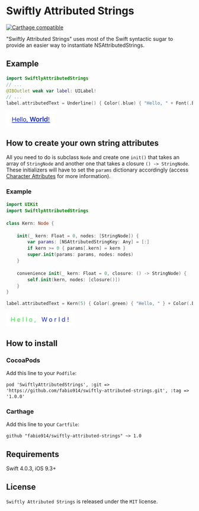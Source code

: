 # Swiftly Attributed Strings
[![Carthage compatible](https://img.shields.io/badge/Carthage-compatible-4BC51D.svg?style=flat)](https://github.com/Carthage/Carthage) 

"Swiftly Attributed Strings" uses most of the Swift syntactic sugar to provide an easier way to instantiate NSAttributedStrings.

## Example

```swift
import SwiftlyAttributedStrings
// ...
@IBOutlet weak var label: UILabel!
// ...
label.attributedText = Underline() { Color(.blue) { "Hello, " + Font(.boldSystemFont(ofSize: 18)) { "World" } + "!" } }.attributedString
```

<img src="/1.jpg?raw=true" width="132">

## How to create your own string attributes
All you need to do is subclass ```Node``` and create one ```init()``` that takes an array of  ```StringNode``` and another one that takes a closure ```() -> StringNode```. These initializers will have to set the ```params``` dictionary accordingly (access [Character Attributes](https://developer.apple.com/reference/foundation/nsattributedstring/character_attributes) for more information).

### Example

```swift
import UIKit
import SwiftlyAttributedStrings

class Kern: Node {
    
    init(_ kern: Float = 0, nodes: [StringNode]) {
        var params: [NSAttributedStringKey: Any] = [:]
        if kern >= 0 { params[.kern] = kern }
        super.init(params: params, nodes: nodes)
    }
    
    convenience init(_ kern: Float = 0, closure: () -> StringNode) {
        self.init(kern, nodes: [closure()])
    }
}
```

```swift
label.attributedText = Kern(5) { Color(.green) { "Hello, " } + Color(.blue) { "World!" } }.attributedString
```

<img src="/2.jpg?raw=true" width="182">

## How to install

### CocoaPods

Add this line to your `Podfile`:

```
pod 'SwiftlyAttributedStrings', :git => 'https://github.com/fabio914/swiftly-attributed-strings.git', :tag => '1.0.0'
``` 

### Carthage

Add this line to your `Cartfile`:

```
github "fabio914/swiftly-attributed-strings" ~> 1.0
```

## Requirements
Swift 4.0.3, iOS 9.3+

## License
```Swiftly Attributed Strings``` is released under the ```MIT``` license.


